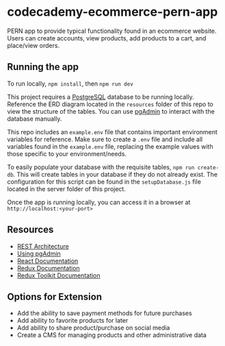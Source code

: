 # codecademy-ecommerce-pern-app
PERN app to provide typical functionality found in an ecommerce website.  Users can create accounts, view products, add products to a cart, and place/view orders.

## Running the app
To run locally, `npm install`, then `npm run dev`

This project requires a [PostgreSQL](https://www.postgresql.org/) database to be running locally.  Reference the ERD diagram located in the `resources` folder of this repo to view the structure of the tables.  You can use [pgAdmin](https://www.pgadmin.org/) to interact with the database manually. 

This repo includes an `example.env` file that contains important environment variables for reference.  Make sure to create a `.env` file and include all variables found in the `example.env` file, replacing the example values with those specific to your environment/needs.

To easily populate your database with the requisite tables, `npm run create-db`.  This will create tables in your database if they do not already exist.  The configuration for this script can be found in the  `setupDatabase.js` file located in the server folder of this project.

Once the app is running locally, you can access it in a browser at `http://localhost:<your-port>`

## Resources
- [REST Architecture](https://www.codecademy.com/articles/what-is-rest)
- [Using pgAdmin](https://www.pgadmin.org/docs/pgadmin4/development/getting_started.html)
- [React Documentation](https://reactjs.org/docs/getting-started.html)
- [Redux Documentation](https://redux.js.org/)
- [Redux Toolkit Documentation](https://redux-toolkit.js.org/)

## Options for Extension
- Add the ability to save payment methods for future purchases
- Add ability to favorite products for later
- Add ability to share product/purchase on social media
- Create a CMS for managing products and other administrative data